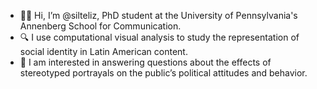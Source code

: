 - 👋🏽 Hi, I’m @silteliz, PhD student at the University of Pennsylvania's Annenberg School for Communication.
- 🔍 I use computational visual analysis to study the representation of social identity in Latin American content.
- 🤔 I am interested in answering questions about the effects of stereotyped portrayals on the public’s political attitudes and behavior.

<!---
silteliz/silteliz is a ✨ special ✨ repository because its `README.md` (this file) appears on your GitHub profile.
You can click the Preview link to take a look at your changes.
--->
